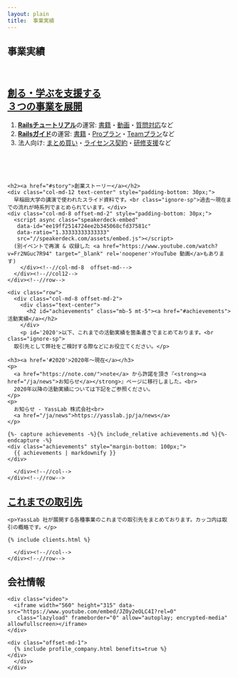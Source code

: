 ```yaml
---
layout: plain
title:  事業実績
---
```


<section class="entry_content pt-5">
  <div class="container">
    <div class="row">
      <div class="col-md-12 text-center">
        <h1>事業実績</h1>
	<br>
        <h2><a href="#top">創る・学ぶを支援する<br>３つの事業を展開</a></h2>
        <div class="col-md-8 offset-md-3" style="padding-bottom: 50px;">
          <ol>
	    <li><b><a href="https://railstutorial.jp/">Railsチュートリアル</a></b>の運営: <a href="http://railstutorial.jp/#text">書籍</a>・<a href="https://railstutorial.jp/screencast">動画</a>・<a href="https://railstutorial.jp/#learn-by">質問対応</a>など</li>
	    <li><b><a href="https://railsguides.jp/">Railsガイド</a></b>の運営: <a href="https://railsguides.jp/ebook">書籍</a>・<a href="https://railsguides.jp/pro">Proプラン</a>・<a href="https://railsguides.jp/team">Teamプラン</a>など</li>
	    <li>法人向け: <a href="https://railstutorial.jp/business">まとめ買い</a>・<a href="https://railstutorial.jp/partner">ライセンス契約</a>・<a href="https://railstutorial.jp/business">研修支援</a>など</li>
          </ol>
	  <div id="story"></div>
        </div>

	<h2><a href="#story">創業ストーリー</a></h2>
	<div class="col-md-12 text-center" style="padding-bottom: 30px;">
	  早稲田大学の講演で使われたスライド資料です。<br class="ignore-sp">過去〜現在までの流れが時系列でまとめられています。</div>
	<div class="col-md-8 offset-md-2" style="padding-bottom: 30px;">
	  <script async class="speakerdeck-embed"
	   data-id="ee19ff2514724ee2b345068cfd37581c"
	   data-ratio="1.33333333333333"
	   src="//speakerdeck.com/assets/embed.js"></script>
	  (別イベントで再演 & 収録した <a href="https://www.youtube.com/watch?v=Fr2NGuc7R94" target="_blank" rel='noopener'>YouTube 動画</a>もあります)
        </div><!--//col-md-8  offset-md--->
      </div><!--//col12-->
    </div><!--//row-->

    <div class="row"> 
      <div class="col-md-8 offset-md-2">
        <div class="text-center">
          <h2 id="achievements" class="mb-5 mt-5"><a href="#achievements">活動実績</a></h2>
        </div>
        <p id='2020'>以下、これまでの活動実績を箇条書きでまとめております。<br class="ignore-sp">
	  取引先として弊社をご検討する際などにお役立てください。</p>

	<h3><a href='#2020'>2020年〜現在</a></h3>
	<p>
	  <a href="https://note.com/">note</a> から許諾を頂き『<strong><a href="/ja/news">お知らせ</a></strong>』ページに移行しました。<br>
	  2020年以降の活動実績については下記をご参照ください。
	</p>
	<p>
	  お知らせ - YassLab 株式会社<br>
	  <a href="/ja/news">https://yasslab.jp/ja/news</a>
	</p>

	{%- capture achievements -%}{% include_relative achievements.md %}{%- endcapture -%}
	<div class="achievements" style="margin-bottom: 100px;">
	  {{ achievements | markdownify }}
	</div>

      </div><!--//col-->
    </div><!--//row-->
  </div><!--//container-->
  <div id="clients"></div>
</section>

<section class="entry_content pt-5 catchCopy">
  <div class="container">
    <div class="row">
      <div class="col-md-12 text-center">
	<h2 class="text-center mt-5 mb-5"><a href="#clients">これまでの取引先</a></h2>

	<p>YassLab 社が展開する各種事業のこれまでの取引先をまとめております。カッコ内は取引の概略です。</p>

	{% include clients.html %}
        
      </div><!--//col-->
    </div><!--//row-->
  </div><!--//container-->
</section>

<section class="entry_content pt-5">
  <div class="container">
    <div class="row">
      <div class="col-md-8 offset-md-2 company" id="company">
        <div class="text-center">
          <h2 class="mt-5 mb-5">会社情報</h2>
        </div>
	
	<div class="video">
	  <iframe width="560" height="315" data-src="https://www.youtube.com/embed/JZ0y2eOLC4I?rel=0"
	   class="lazyload" frameborder="0" allow="autoplay; encrypted-media" allowfullscreen></iframe>
	</div>

	<div class="offset-md-1">
	  {% include profile_company.html benefits=true %}
	</div>
      </div>
    </div>
  </div>
</section>
